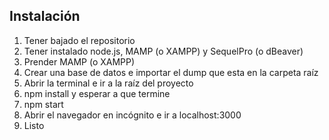 ## Instalación

1. Tener bajado el repositorio
2. Tener instalado node.js, MAMP (o XAMPP) y SequelPro (o dBeaver)
3. Prender MAMP (o XAMPP)
4. Crear una base de datos e importar el dump que esta en la carpeta raíz
5. Abrir la terminal e ir a la raíz del proyecto
6. npm install y esperar a que termine
7. npm start
8. Abrir el navegador en incógnito e ir a localhost:3000
9. Listo